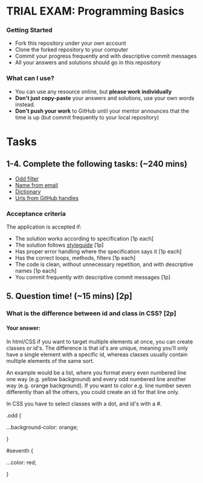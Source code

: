 # TRIAL EXAM: Programming Basics

### Getting Started
 - Fork this repository under your own account
 - Clone the forked repository to your computer
 - Commit your progress frequently and with descriptive commit messages
 - All your answers and solutions should go in this repository

### What can I use?
- You can use any resource online, but **please work individually**
- **Don't just copy-paste** your answers and solutions, use your own words instead.
- **Don't push your work** to GitHub until your mentor announces that the time is up (but commit frequently to your local repository)


# Tasks
## 1-4. Complete the following tasks: (~240 mins)

- [Odd filter](oddfilter/OddFilter.java)
- [Name from email](namefromemail/NameFromEmail.java)
- [Dictionary](dictionary/Dictionary.java)
- [Urls from GitHub handles](urlsfromhandles/UrlsFromHandles.java)

### Acceptance criteria
The application is accepted if:
- The solution works according to specification [1p each]
- The solution follows [styleguide](https://github.com/greenfox-academy/teaching-materials/blob/master/styleguide/java.md) [1p]
- Has proper error handling where the specification says it [1p each]
- Has the correct loops, methods, filters [1p each]
- The code is clean, without unnecessary repetition, and with descriptive names [1p each]
- You commit frequently with descriptive commit messages [1p]

## 5. Question time! (~15 mins) [2p]

###  What is the difference between id and class in CSS? [2p]
#### Your answer: 
In html/CSS if you want to target multiple elements at once, you can create classes or id's. The difference is that id's are unique, meaning you'll only have a single element with a specific id, whereas classes usually contain multiple elements of the same sort.

An example would be a list, where you format every even numbered line one way (e.g. yellow background) and every odd numbered line another way (e.g. orange background). If you want to color e.g. line number seven differently than all the others, you could create an id for that line only.

In CSS you have to select classes with a dot, and id's with a #.

.odd {

...background-color: orange;
  
}


#seventh {

...color: red;
  
}
